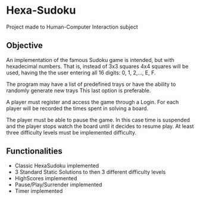 # Hexa-Sudoku
Project made to Human-Computer Interaction subject

## Objective

An implementation of the famous Sudoku game is intended, but with hexadecimal numbers.
That is, instead of 3x3 squares 4x4 squares will be used, having the
the user entering all 16 digits: 0, 1, 2,…, E, F.

The program may have a list of predefined trays or have the ability to randomly generate new trays This last option is preferable. 

A player must register and access the game through a Login. For each player will be recorded the times spent in solving a board. 

The player must be able to pause the game. In this case time is suspended and the player stops watch the board until it decides 
to resume play. At least three difficulty levels must be implemented difficulty.

## Functionalities

- Classic HexaSudoku implemented
- 3 Standard Static Solutions to then 3 different difficulty levels
- HighScores implemented
- Pause/Play/Surrender implemented
- Timer implemented
